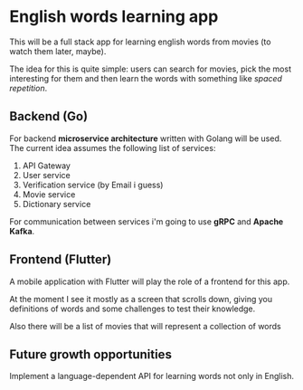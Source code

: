 # English words learning app
This will be a full stack app for learning english words from movies (to watch them later, maybe).

The idea for this is quite simple: users can search for movies, pick the most interesting for them and then learn the words with something like *spaced repetition*.

## Backend (Go)
For backend **microservice architecture** written with Golang will be used. The current idea assumes the following list of services:  
1. API Gateway
2. User service
3. Verification service (by Email i guess)
4. Movie service
5. Dictionary service

For communication between services i'm going to use **gRPC** and **Apache Kafka**.

## Frontend (Flutter)
A mobile application with Flutter will play the role of a frontend for this app.

At the moment I see it mostly as a screen that scrolls down, giving you definitions of words and some challenges to test their knowledge.

Also there will be a list of movies that will represent a collection of words

## Future growth opportunities
Implement a language-dependent API for learning words not only in English.